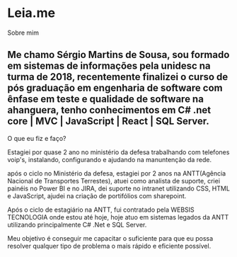 # Leia.me
Sobre mim

Me chamo Sérgio Martins de Sousa, sou formado em sistemas de informações pela unidesc na turma de 2018, recentemente finalizei o curso de pós graduação em engenharia de software com ênfase em teste e qualidade de software na ahanguera, tenho conhecimentos em C# .net core | MVC | JavaScript | React | SQL Server.
--
O que eu fiz e faço?

Estagiei por quase 2 ano no ministério da defesa trabalhando com telefones voip's, instalando, configurando e ajudando na manuntenção da rede.

após o ciclo no Ministério da defesa, estagiei por 2 anos na ANTT(Agência Nacional de Transportes Terrestes), atuei como analista de suporte, criei painéis no Power BI e no JIRA, dei suporte no intranet utilizando CSS, HTML e JavaScript, ajudei na criação de portifólios com sharepoint.

Após o ciclo de estagiário na ANTT, fui contratado pela WEBSIS TECNOLOGIA onde estou até hoje, hoje atuo em sistemas legados da ANTT utilizando principalmente C# .Net e SQL Server.

Meu objetivo é conseguir me capacitar o suficiente para que eu possa resolver qualquer tipo de problema o mais rápido e eficiente possível.


